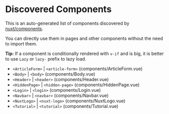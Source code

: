 # Discovered Components

This is an auto-generated list of components discovered by [nuxt/components](https://github.com/nuxt/components).

You can directly use them in pages and other components without the need to import them.

**Tip:** If a component is conditionally rendered with `v-if` and is big, it is better to use `Lazy` or `lazy-` prefix to lazy load.

- `<ArticleForm>` | `<article-form>` (components/ArticleForm.vue)
- `<Body>` | `<body>` (components/Body.vue)
- `<Header>` | `<header>` (components/Header.vue)
- `<HiddenPage>` | `<hidden-page>` (components/HiddenPage.vue)
- `<Login>` | `<login>` (components/Login.vue)
- `<Navbar>` | `<navbar>` (components/Navbar.vue)
- `<NuxtLogo>` | `<nuxt-logo>` (components/NuxtLogo.vue)
- `<Tutorial>` | `<tutorial>` (components/Tutorial.vue)
